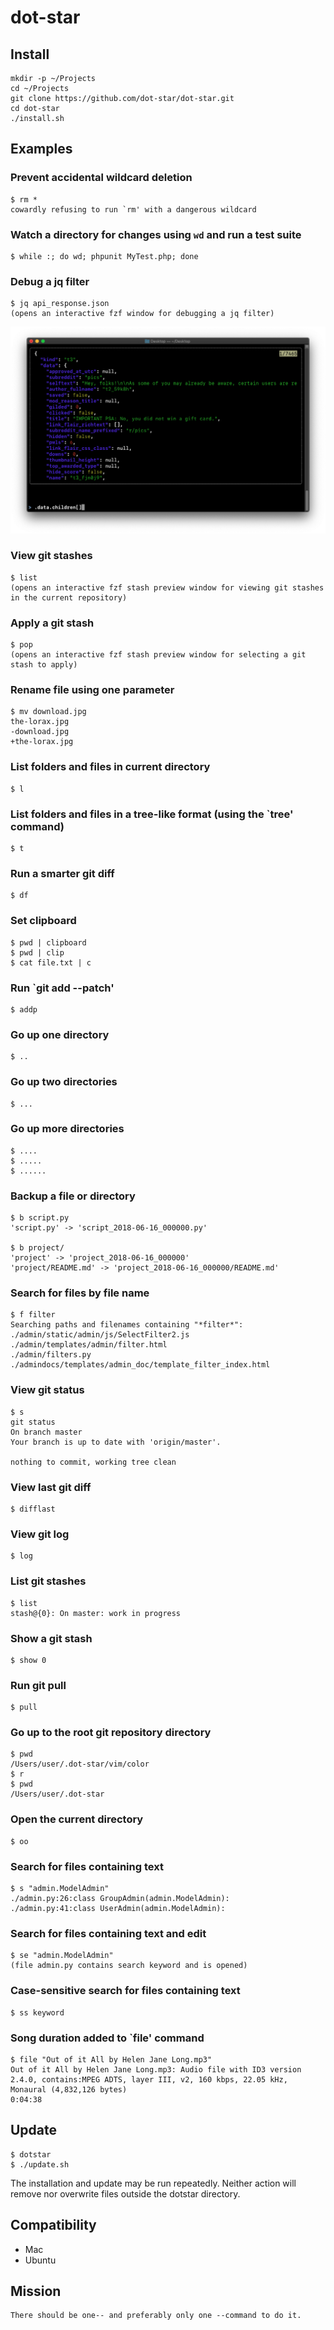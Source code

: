 # dot-star

## Install

    mkdir -p ~/Projects
    cd ~/Projects
    git clone https://github.com/dot-star/dot-star.git
    cd dot-star
    ./install.sh

## Examples

### Prevent accidental wildcard deletion

    $ rm *
    cowardly refusing to run `rm' with a dangerous wildcard

### Watch a directory for changes using `wd` and run a test suite

    $ while :; do wd; phpunit MyTest.php; done

### Debug a jq filter

    $ jq api_response.json
    (opens an interactive fzf window for debugging a jq filter)

![](screenshots/jq.png)

### View git stashes

    $ list
    (opens an interactive fzf stash preview window for viewing git stashes in the current repository)

### Apply a git stash

    $ pop
    (opens an interactive fzf stash preview window for selecting a git stash to apply)

### Rename file using one parameter

    $ mv download.jpg
    the-lorax.jpg
    -download.jpg
    +the-lorax.jpg

### List folders and files in current directory

    $ l

### List folders and files in a tree-like format (using the `tree' command)

    $ t

### Run a smarter git diff

    $ df

### Set clipboard

    $ pwd | clipboard
    $ pwd | clip
    $ cat file.txt | c

### Run `git add --patch'

    $ addp

### Go up one directory

    $ ..

### Go up two directories

    $ ...

### Go up more directories

    $ ....
    $ .....
    $ ......

### Backup a file or directory

    $ b script.py
    'script.py' -> 'script_2018-06-16_000000.py'

    $ b project/
    'project' -> 'project_2018-06-16_000000'
    'project/README.md' -> 'project_2018-06-16_000000/README.md'

### Search for files by file name

    $ f filter
    Searching paths and filenames containing "*filter*":
    ./admin/static/admin/js/SelectFilter2.js
    ./admin/templates/admin/filter.html
    ./admin/filters.py
    ./admindocs/templates/admin_doc/template_filter_index.html

### View git status

    $ s
    git status
    On branch master
    Your branch is up to date with 'origin/master'.

    nothing to commit, working tree clean

### View last git diff

    $ difflast

### View git log

    $ log

### List git stashes

    $ list
    stash@{0}: On master: work in progress

### Show a git stash

    $ show 0

### Run git pull

    $ pull

### Go up to the root git repository directory

    $ pwd
    /Users/user/.dot-star/vim/color
    $ r
    $ pwd
    /Users/user/.dot-star

### Open the current directory

    $ oo

### Search for files containing text

    $ s "admin.ModelAdmin"
    ./admin.py:26:class GroupAdmin(admin.ModelAdmin):
    ./admin.py:41:class UserAdmin(admin.ModelAdmin):

### Search for files containing text and edit

    $ se "admin.ModelAdmin"
    (file admin.py contains search keyword and is opened)

### Case-sensitive search for files containing text

    $ ss keyword

### Song duration added to `file' command

    $ file "Out of it All by Helen Jane Long.mp3"
    Out of it All by Helen Jane Long.mp3: Audio file with ID3 version 2.4.0, contains:MPEG ADTS, layer III, v2, 160 kbps, 22.05 kHz, Monaural (4,832,126 bytes)
    0:04:38

## Update

    $ dotstar
    $ ./update.sh

The installation and update may be run repeatedly. Neither action will remove nor overwrite files outside the dotstar directory.

## Compatibility
- Mac
- Ubuntu

## Mission

    There should be one-- and preferably only one --command to do it.
